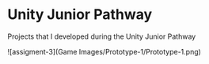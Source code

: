# Unity Junior Pathway
Projects that I developed during the Unity Junior Pathway

![assigment-3](Game Images/Prototype-1/Prototype-1.png)


  

